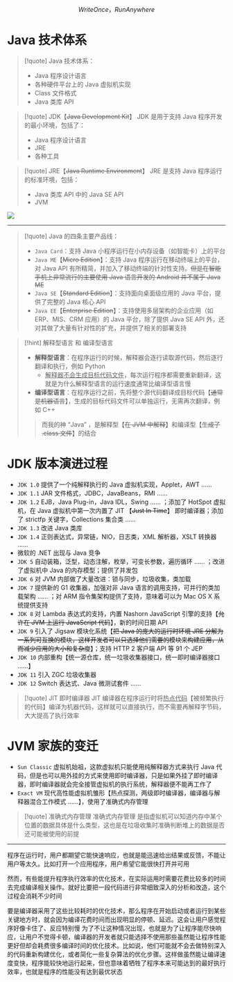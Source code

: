 
$$
Write Once，Run Anywhere
$$

# Java 技术体系

> [!quote] Java 技术体系：
 > - Java 程序设计语言
 > - 各种硬件平台上的 Java 虚拟机实现
 > - Class 文件格式
 > - Java 类库 API

> [!quote] JDK【~~Java Development Kit~~】
> JDK 是用于支持 Java 程序开发的最小环境，包括了：
> - Java 程序设计语言
> - JRE
> - 各种工具

> [!quote] JRE【~~Java Runtime Environment~~】
> JRE 是支持 Java 程序运行的标准环境，包括：
> - Java 类库 API 中的 Java SE API
> - JVM

![](https://obsidian-1307744200.cos.ap-guangzhou.myqcloud.com/%E5%9B%BE%E7%89%87/202405101917285.png)

---

> [!quote] Java 的四条主要产品线：
> - `Java Card`：支持 Java 小程序运行在小内存设备（如智能卡）上的平台
> - `Java ME`【~~Micro Edition~~】：支持 Java 程序运行在移动终端上的平台，对 Java API 有所精简，并加入了移动终端的针对性支持。~~但是在智能手机上非常流行的主要使用 Java 语言开发的 Android 并不属于 Java ME~~
> - `Java SE`【~~Standard Edition~~】：支持面向桌面级应用的 Java 平台，提供了完整的 Java 核心 API
> - `Java EE`【~~Enterprise Edition~~】：支持使用多层架构的企业应用（如 ERP、MIS、CRM 应用）的 Java 平台，除了提供 Java SE API 外，还对其做了大量有针对性的扩充，并提供了相关的部署支持

> [!hint] 解释型语言 和 编译型语言
> - **解释型语言**：在程序运行的时候，解释器会逐行读取源代码，然后逐行翻译和执行，例如 Python
> 	- <u>解释器不会生成目标代码文件</u>，每次运行程序都需要重新翻译，这就是为什么解释型语言的运行速度通常比编译型语言慢
> - **编译型语言**：在程序运行之前，先将整个源代码翻译成目标代码【~~通常是机器语言~~】，生成的目标代码文件可以单独运行，无需再次翻译，例如 C++
> 
> > 而我的神 “Java” ，是解释型【~~在 JVM 中解释~~】和编译型【~~生成了 .class 文件~~】的结合

# JDK 版本演进过程
- `JDK 1.0` 提供了一个纯解释执行的 Java 虚拟机实现，Applet，AWT ……
- `JDK 1.1` JAR 文件格式，JDBC，JavaBeans，RMI ……
- `JDK 1.2` EJB，Java Plug-in，Java IDL，Swing …… ；添加了 HotSpot 虚拟机，在 Java 虚拟机中第一次内置了 JIT 【~~Just In Time~~】 即时编译器；添加了 strictfp 关键字，Collections 集合类 ……
- `JDK 1.3` 改进 Java 类库
- `JDK 1.4` 正则表达式，异常链，NIO，日志类，XML 解析器，XSLT 转换器 ……
- 微软的 .NET 出现与 Java 竞争
- `JDK 5` 自动装箱，泛型，动态注解，枚举，可变长参数，遍历循环 …… ；改进了虚拟机中 Java 的内存模型；提供了并发包
- `JDK 6` 对 JVM 内部做了大量改进：锁与同步，垃圾收集，类加载
- `JDK 7` 提供新的 G1 收集器，加强对非 Java 语言的调用支持，可并行的类加载架构 …… ；对 ARM 指令集架构提供了支持，意味着可以为 Mac OS X 系统提供支持
- `JDK 8` 对 Lambda 表达式的支持，内置 Nashorn JavaScript 引擎的支持【~~允许在 JVM 上运行 JavaScript 代码~~】，新的时间日期 API
- `JDK 9` 引入了 Jigsaw 模块化系统【~~把 Java 的庞大的运行时环境 JRE 分解为一系列可互换的模块，这样开发者可以只选择他们需要的模块来构建应用，从而减少应用的大小和复杂度~~】；支持 HTTP 2 客户端 API 等 91 个 JEP
- `JDK 10` 内部重构【统一源仓库，统一垃圾收集器接口，统一即时编译器接口 ……】
- `JDK 11` 引入 ZGC 垃圾收集器
- `JDK 12` Switch 表达式、Java 微测试套件 ……

> [!quote] JIT 即时编译器
> JIT 编译器在程序运行时将<u>热点代码</u>【被频繁执行的代码】编译为机器代码，这样就可以直接执行，而不需要再解释字节码，大大提高了执行效率

# JVM 家族的变迁
- `Sun Classic` 虚拟机始祖，这款虚拟机只能使用纯解释器方式来执行 Java 代码，但是也可以用外挂的方式来使用即时编译器，只是如果外挂了即时编译器，即时编译器就会完全接管虚拟机的执行系统，解释器便不能再工作了
- `Exact VM` 现代高性能虚拟机雏形【热点探测，两级即时编译器，编译器与解释器混合工作模式 ……】，使用了准确式内存管理

> [!quote] 准确式内存管理
> 准确式内存管理 是指虚拟机可以知道内存中某个位置的数据具体是什么类型，这也是在垃圾收集时准确判断堆上的数据是否还可能被使用的前提

---

程序在运行时，用户都期望它能快速响应，也就是能迅速给出结果或反馈，不能让用户等太久。比如打开一个应用程序，用户希望它能很快打开并可用

然而，有些能提升程序执行效率的优化技术，在实际运用时需要花费比较多的时间去完成编译相关操作。就好比要把一段代码进行非常细致深入的分析和改造，这个过程会消耗不少时间

要是编译器采用了这些比较耗时的优化技术，那么程序在开始启动或者运行到某些关键地方时，就会因为编译花费时间而出现明显的停顿、延迟。这会让用户感觉程序好像卡住了、反应特别慢
为了不让这种情况出现，也就是为了让程序能尽快响应，让用户不觉得卡顿，编译器的开发者就只能选择不使用那些虽然能让程序性能更好但却会耗费很多编译时间的优化技术。比如说，他们可能就不会去做特别深入的代码重新构建优化，或者简化一些复杂算法的优化步骤。这样做虽然能让编译速度变快，程序能较快地运行起来，但也意味着牺牲了程序本来可能达到的最好执行效率，也就是程序的性能没有达到最优状态




